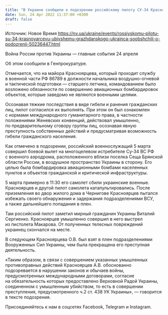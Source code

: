 ```yaml
---
title: "В Украине сообщили о подозрении российскому пилоту СУ-34 Красноярцеву, убившему мирного украинца"
date: Sun, 24 Apr 2022 11:37:00 +0300
draft: false
---
```

Источник: Новое Время https://nv.ua/ukraine/events/rossiyskomu-pilotu-su-34-krasnoyarcevu-ubivshemu-grazhdanskogo-ukrainca-soobshchili-o-podozrenii-50236447.html


 Война России против Украины — главные события 24 апреля

 Об этом сообщили в Генпрокуратуре.

 Отмечается, что на майора Красноярцева, который проходит службу в военной части РФ 86789 в должности начальника воздушно-огневой и тактической подготовки — старшего летчика, командованием было возложено обязанности по совершению авиационных бомбардировок объектов, которые заведомо не являются военными целями.

 Осознавая тяжкие последствия в виде гибели и ранения гражданских лиц, пилот согласился их выполнять. При этом он был ознакомлен с нормами международного гуманитарного права, в частности положениями Женевских конвенций, действовал умышленно, по предварительному сговору группы лиц, осознавая явную преступность собственных действий и предусматривая возможность гибели гражданского населения.

 Как отмечено в подозрении, российский военнослужащий 5 марта совершил боевой вылет на многоцелевом истребителе Су-З4 ВС РФ с военного аэродрома, расположенного вблизи поселка Сеща Брянской области России, в воздушное пространство Украины в сторону. Его целью была бомбардировка авиационными бомбами населенных пунктов и объектов гражданской и критической инфраструктуры.

 5 марта примерно в 11:30 его самолет сбили украинские военные. Красноярцев и другой пилот самолета катапультировались. После приземления во двор жилого дома в Чернигове Красноярцев пытался избежать своего обнаружения и задержания подразделениями ВСУ, а также дальнейшего попадания в плен.

 Там российский пилот заметил мирный гражданин Украины Виталий Сергиенко. Красноярцев умышленно совершил в него выстрел из пистолета Макарова. От полученных телесных повреждений украинец скончался на месте.

 В следующем Красноярцева О.В. был взят в плен подразделениями Вооруженных Сил Украины, чем была прекращена его преступная деятельность.

«Таким образом, в связи с совершением указанных умышленных противоправных действий Красноярцев А.В. обоснованно подозревается в нарушении законов и обычаев войны, предусмотренных международными договорами, согласие на обязательность которых предоставлено Верховной Радой Украины, соединенном с умышленным убийством, то есть в совершении преступления, предусмотренного ч.2 ст. 438 УК Украины», — говорится в тексте подозрения.

Присоединяйтесь к нам в соцсетях Facebook, Telegram и Instagram.
